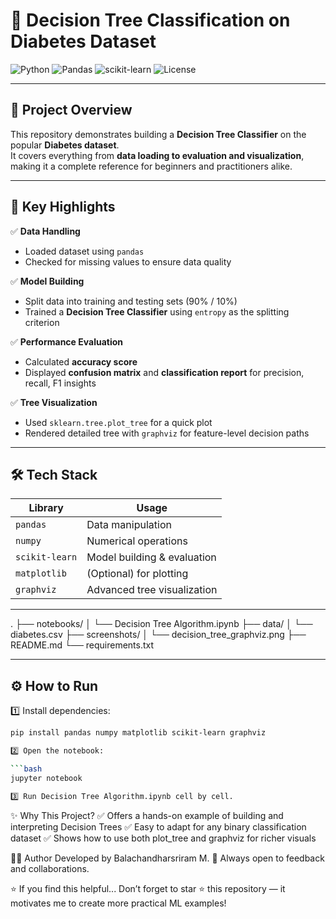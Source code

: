 # 🌳 Decision Tree Classification on Diabetes Dataset

![Python](https://img.shields.io/badge/Python-3.8%2B-blue.svg?style=flat-square&logo=python)
![Pandas](https://img.shields.io/badge/Pandas-Dataframe-green?style=flat-square&logo=pandas)
![scikit-learn](https://img.shields.io/badge/Scikit--Learn-ML-yellow?style=flat-square&logo=scikit-learn)
![License](https://img.shields.io/badge/License-MIT-purple.svg?style=flat-square)

---

## 🎯 Project Overview

This repository demonstrates building a **Decision Tree Classifier** on the popular **Diabetes dataset**.  
It covers everything from **data loading to evaluation and visualization**, making it a complete reference for beginners and practitioners alike.

---

## 🚀 Key Highlights

✅ **Data Handling**
- Loaded dataset using `pandas`
- Checked for missing values to ensure data quality

✅ **Model Building**
- Split data into training and testing sets (90% / 10%)
- Trained a **Decision Tree Classifier** using `entropy` as the splitting criterion

✅ **Performance Evaluation**
- Calculated **accuracy score**
- Displayed **confusion matrix** and **classification report** for precision, recall, F1 insights

✅ **Tree Visualization**
- Used `sklearn.tree.plot_tree` for a quick plot
- Rendered detailed tree with `graphviz` for feature-level decision paths

---

## 🛠 Tech Stack

| Library         | Usage                            |
|-----------------|---------------------------------|
| `pandas`        | Data manipulation               |
| `numpy`         | Numerical operations            |
| `scikit-learn`  | Model building & evaluation     |
| `matplotlib`    | (Optional) for plotting         |
| `graphviz`      | Advanced tree visualization     |

---
.
├── notebooks/
│ └── Decision Tree Algorithm.ipynb
├── data/
│ └── diabetes.csv
├── screenshots/
│ └── decision_tree_graphviz.png
├── README.md
└── requirements.txt

---
## ⚙️ How to Run

1️⃣ Install dependencies:

```bash
pip install pandas numpy matplotlib scikit-learn graphviz

2️⃣ Open the notebook:

```bash
jupyter notebook

3️⃣ Run Decision Tree Algorithm.ipynb cell by cell.
```

✨ Why This Project?
✅ Offers a hands-on example of building and interpreting Decision Trees
✅ Easy to adapt for any binary classification dataset
✅ Shows how to use both plot_tree and graphviz for richer visuals

👨‍💻 Author
Developed by Balachandharsriram M.
💌 Always open to feedback and collaborations.

⭐ If you find this helpful...
Don’t forget to star ⭐ this repository — it motivates me to create more practical ML examples!


